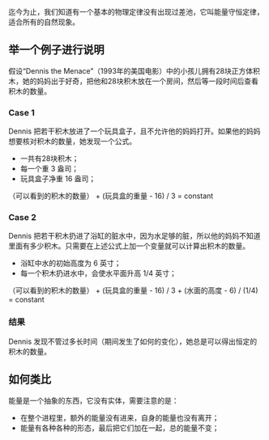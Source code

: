 迄今为止，我们知道有一个基本的物理定律没有出现过差池，它叫能量守恒定律，适合所有的自然现象。

## 举一个例子进行说明
假设“Dennis the Menace”（1993年的美国电影）中的小孩儿拥有28块正方体积木，她的妈妈出于好奇，把他和28块积木放在一个房间，然后等一段时间后查看积木的数量。

### Case 1
Dennis 把若干积木放进了一个玩具盒子，且不允许他的妈妈打开。如果他的妈妈想要核对积木的数量，她发现一个公式。
- 一共有28块积木；
- 每一个重 3 盎司；
- 玩具盒子净重 16 盎司；

（可以看到的积木的数量） + (玩具盒的重量 - 16) / 3 = constant

### Case 2
Dennis 把若干积木扔进了浴缸的脏水中，因为水足够的脏，所以他的妈妈不知道里面有多少积木。只需要在上述公式上加一个变量就可以计算出积木的数量。
- 浴缸中水的初始高度为 6 英寸；
- 每一个积木扔进水中，会使水平面升高 1/4 英寸；

（可以看到的积木的数量） + (玩具盒的重量 - 16) / 3 + (水面的高度 - 6) / (1/4) = constant

### 结果
Dennis 发现不管过多长时间（期间发生了如何的变化），她总是可以得出恒定的积木的数量。

## 如何类比
能量是一个抽象的东西，它没有实体，需要注意的是：
- 在整个进程里，额外的能量没有进来，自身的能量也没有离开；
- 能量有各种各种的形态，最后把它们加在一起，总的能量不变；
